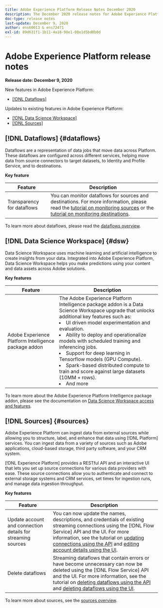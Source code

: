 ```yaml
---
title: Adobe Experience Platform Release Notes December 2020
description: The December 2020 release notes for Adobe Experience Platform.
doc-type: release notes
last-update: December 9, 2020
author: ens60013 & ens72471
exl-id: 89d631f1-1b11-4a18-98e1-08e1d5bd8b0d
---
```

# Adobe Experience Platform release notes 

**Release date: December 9, 2020**

New features in Adobe Experience Platform:

- [[!DNL Dataflows]](#dataflows)

Updates to existing features in Adobe Experience Platform:

- [[!DNL Data Science Workspace]](#dsw)
- [[!DNL Sources]](#sources)

## [!DNL Dataflows] {#dataflows}

Dataflows are a representation of data jobs that move data across Platform. These dataflows are configured across different services, helping move data from source connectors to target datasets, to Identity and Profile Service, and to destinations. 

**Key feature**

| Feature | Description |
| ------- | ----------- |
| Transparency for dataflows | You can monitor dataflows for sources and destinations. For more information, please read the [tutorial on monitoring sources](../../dataflows/ui/monitor-sources.md) or the [tutorial on monitoring destinations](../../dataflows/ui/monitor-destinations.md). |

To learn more about dataflows, please read the [dataflows overview](../../dataflows/home.md).

## [!DNL Data Science Workspace] {#dsw}

Data Science Workspace uses machine learning and artificial intelligence to create insights from your data. Integrated into Adobe Experience Platform, Data Science Workspace helps you make predictions using your content and data assets across Adobe solutions.

**Key features**

| Feature | Description|
| --- | ---|
| Adobe Experience Platform Intelligence package addon | The Adobe Experience Platform Intelligence package addon is a Data Science Workspace upgrade that unlocks additional key features such as: <li> UI driven model experimentation and evaluation.</li><li> Ability to deploy and operationalize models with scheduled training and inferencing jobs.</li><li> Support for deep learning in Tensorflow models (GPU Compute).</li><li> Spark-based distributed compute to train and score against large datasets (10MM + rows).</li><li>And more</li>|

To learn more about the Adobe Experience Platform Intelligence package addon, please see the documentation on [Data Science Workspace access and features](../../data-science-workspace/access-features-dsw.md).

## [!DNL Sources] {#sources}

Adobe Experience Platform can ingest data from external sources while allowing you to structure, label, and enhance that data using [!DNL Platform] services. You can ingest data from a variety of sources such as Adobe applications, cloud-based storage, third party software, and your CRM system.

[!DNL Experience Platform] provides a RESTful API and an interactive UI that lets you set up source connections for various data providers with ease. These source connections allow you to authenticate and connect to external storage systems and CRM services, set times for ingestion runs, and manage data ingestion throughput.

**Key features**

| Feature | Description |
| ------- | ----------- |
| Update account and connection details for streaming sources | You can now update the names, descriptions, and credentials of existing streaming connections using the [!DNL Flow Service] API and the UI. For more information, see the tutorial on [updating connections using the API](../../sources/tutorials/api/update.md) and [editing account details using the UI](../../sources/tutorials/ui/monitor.md). |
| Delete dataflows | Streaming dataflows that contain errors or have become unnecessary can now be deleted using the [!DNL Flow Service] API and the UI. For more information, see the tutorial on [deleting dataflows using the API](../../sources/tutorials/api/delete-dataflows.md) and [deleting dataflows using the UI](../../sources/tutorials/ui/delete.md). |

To learn more about sources, see the [sources overview](../../sources/home.md).
